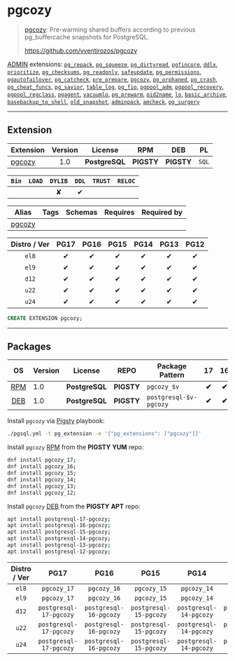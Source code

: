 # pgcozy


> [pgcozy](https://github.com/vventirozos/pgcozy): Pre-warming shared buffers according to previous pg_buffercache snapshots for PostgreSQL.
>
> https://github.com/vventirozos/pgcozy





[ADMIN](/admin) extensions: [`pg_repack`](/pg_repack), [`pg_squeeze`](/pg_squeeze), [`pg_dirtyread`](/pg_dirtyread), [`pgfincore`](/pgfincore), [`ddlx`](/ddlx), [`prioritize`](/prioritize), [`pg_checksums`](/pg_checksums), [`pg_readonly`](/pg_readonly), [`safeupdate`](/safeupdate), [`pg_permissions`](/pg_permissions), [`pgautofailover`](/pgautofailover), [`pg_catcheck`](/pg_catcheck), [`pre_prepare`](/pre_prepare), [`pgcozy`](/pgcozy), [`pg_orphaned`](/pg_orphaned), [`pg_crash`](/pg_crash), [`pg_cheat_funcs`](/pg_cheat_funcs), [`pg_savior`](/pg_savior), [`table_log`](/table_log), [`pg_fio`](/pg_fio), [`pgpool_adm`](/pgpool_adm), [`pgpool_recovery`](/pgpool_recovery), [`pgpool_regclass`](/pgpool_regclass), [`pgagent`](/pgagent), [`vacuumlo`](/vacuumlo), [`pg_prewarm`](/pg_prewarm), [`oid2name`](/oid2name), [`lo`](/lo), [`basic_archive`](/basic_archive), [`basebackup_to_shell`](/basebackup_to_shell), [`old_snapshot`](/old_snapshot), [`adminpack`](/adminpack), [`amcheck`](/amcheck), [`pg_surgery`](/pg_surgery)


-------
## Extension


| Extension | Version | License | RPM | DEB | PL |
|-----------|:-------:|:-------:|:---:|:---:|:--:|
| [pgcozy](https://github.com/vventirozos/pgcozy) | 1.0 | **<span class="tcblue">PostgreSQL</span>** | **<span class="tcwarn">PIGSTY</span>** | **<span class="tcwarn">PIGSTY</span>** | `SQL` |



| `Bin` | `LOAD` | `DYLIB` | `DDL` | `TRUST` | `RELOC` |
|:-----:|:------:|:-------:|:-----:|:-------:|:-------:|
|  |  | <span class="tcwarn">✘</span> | <span class="tcblue">✔</span> |  |  |



| Alias | Tags | Schemas | Requires | Required by |
|-------|------|---------|----------|-------------|
| [pgcozy](/pgcozy) |  |  |  |  |



| Distro / Ver | PG17 | PG16 | PG15 | PG14 | PG13 | PG12 |
|:------------:|:----:|:----:|:----:|:----:|:----:|:----:|
| `el8` | <span class="tcblue">✔</span> | <span class="tcblue">✔</span> | <span class="tcblue">✔</span> | <span class="tcblue">✔</span> | <span class="tcblue">✔</span> | <span class="tcblue">✔</span> |
| `el9` | <span class="tcblue">✔</span> | <span class="tcblue">✔</span> | <span class="tcblue">✔</span> | <span class="tcblue">✔</span> | <span class="tcblue">✔</span> | <span class="tcblue">✔</span> |
| `d12` | <span class="tcblue">✔</span> | <span class="tcblue">✔</span> | <span class="tcblue">✔</span> | <span class="tcblue">✔</span> | <span class="tcblue">✔</span> | <span class="tcblue">✔</span> |
| `u22` | <span class="tcblue">✔</span> | <span class="tcblue">✔</span> | <span class="tcblue">✔</span> | <span class="tcblue">✔</span> | <span class="tcblue">✔</span> | <span class="tcblue">✔</span> |
| `u24` | <span class="tcblue">✔</span> | <span class="tcblue">✔</span> | <span class="tcblue">✔</span> | <span class="tcblue">✔</span> | <span class="tcblue">✔</span> | <span class="tcblue">✔</span> |





```sql
CREATE EXTENSION pgcozy;
```

-----------


## Packages


| OS | Version | License | REPO | Package Pattern | 17 | 16 | 15 | 14 | 13 | 12 | Dependency |
|:--:|---------|:-------:|:----:|-----------------|:--:|:--:|:--:|:--:|:--:|:--:|------------|
| [RPM](/rpm) | 1.0 | **<span class="tcblue">PostgreSQL</span>** | **<span class="tcwarn">PIGSTY</span>** | `pgcozy_$v` | **<span class="tcwarn">✔</span>** | **<span class="tcwarn">✔</span>** | **<span class="tcwarn">✔</span>** | **<span class="tcwarn">✔</span>** | **<span class="tcwarn">✔</span>** | **<span class="tcwarn">✔</span>** |  |
| [DEB](/deb) | 1.0 | **<span class="tcblue">PostgreSQL</span>** | **<span class="tcwarn">PIGSTY</span>** | `postgresql-$v-pgcozy` | **<span class="tcwarn">✔</span>** | **<span class="tcwarn">✔</span>** | **<span class="tcwarn">✔</span>** | **<span class="tcwarn">✔</span>** | **<span class="tcwarn">✔</span>** | **<span class="tcwarn">✔</span>** |  |



Install `pgcozy` via [Pigsty](https://pigsty.io/docs/pgext/usage/install/) playbook:

```bash
./pgsql.yml -t pg_extension -e '{"pg_extensions": ["pgcozy"]}'
```


Install `pgcozy` [RPM](/rpm) from the **<span class="tcwarn">PIGSTY</span>** **YUM** repo:

```bash
dnf install pgcozy_17;
dnf install pgcozy_16;
dnf install pgcozy_15;
dnf install pgcozy_14;
dnf install pgcozy_13;
dnf install pgcozy_12;
```


Install `pgcozy` [DEB](/deb) from the **<span class="tcwarn">PIGSTY</span>** **APT** repo:

```bash
apt install postgresql-17-pgcozy;
apt install postgresql-16-pgcozy;
apt install postgresql-15-pgcozy;
apt install postgresql-14-pgcozy;
apt install postgresql-13-pgcozy;
apt install postgresql-12-pgcozy;
```




| Distro / Ver | PG17 | PG16 | PG15 | PG14 | PG13 | PG12 |
|:------------:|:----:|:----:|:----:|:----:|:----:|:----:|
| `el8` | `pgcozy_17` | `pgcozy_16` | `pgcozy_15` | `pgcozy_14` | `pgcozy_13` | `pgcozy_12` |
| `el9` | `pgcozy_17` | `pgcozy_16` | `pgcozy_15` | `pgcozy_14` | `pgcozy_13` | `pgcozy_12` |
| `d12` | `postgresql-17-pgcozy` | `postgresql-16-pgcozy` | `postgresql-15-pgcozy` | `postgresql-14-pgcozy` | `postgresql-13-pgcozy` | `postgresql-12-pgcozy` |
| `u22` | `postgresql-17-pgcozy` | `postgresql-16-pgcozy` | `postgresql-15-pgcozy` | `postgresql-14-pgcozy` | `postgresql-13-pgcozy` | `postgresql-12-pgcozy` |
| `u24` | `postgresql-17-pgcozy` | `postgresql-16-pgcozy` | `postgresql-15-pgcozy` | `postgresql-14-pgcozy` | `postgresql-13-pgcozy` | `postgresql-12-pgcozy` |





